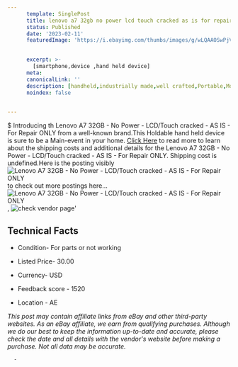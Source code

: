 ```yaml
---
      template: SinglePost
      title: lenovo a7 32gb no power lcd touch cracked as is for repair only
      status: Published
      date: '2023-02-11'
      featuredImage: 'https://i.ebayimg.com/thumbs/images/g/wLQAAOSwPjVjttKg/s-l225.jpg'
       

      excerpt: >-
        [smartphone,device ,hand held device]
      meta:
      canonicalLink: ''
      description: [handheld,industrially made,well crafted,Portable,Mobile,Compact,Convenient,Lightweight,Maneuverable,Man-portable,Miniature,Carriable,Hand-held,Light,Holdable,Transportable,Mobile device,Pocket-sized,On-the-go,Wireless,Cordless,Compact size,Convenient size, smartphone,device ,hand held device]
      noindex: false
      

---
```

$
      Introducing th Lenovo A7 32GB - No Power - LCD/Touch cracked - AS IS - For Repair ONLY from a well-known brand.This Holdable hand held device is sure to be a Main-event in your home. [Click Here](https://www.ebay.com/itm/354498746941?hash=item5289c59a3d%3Ag%3AwLQAAOSwPjVjttKg&mkevt=1&mkcid=1&mkrid=711-53200-19255-0&campid=%253CePNCampaignId%253E&customid=%253CreferenceId%253E&toolid=10049) to read more to learn about the shipping costs and additional details for the Lenovo A7 32GB - No Power - LCD/Touch cracked - AS IS - For Repair ONLY. Shipping cost is undefined.Here is the posting visibly ![Lenovo A7 32GB - No Power - LCD/Touch cracked - AS IS - For Repair ONLY](https://i.ebayimg.com/thumbs/images/g/wLQAAOSwPjVjttKg/s-l225.jpg) to check out more postings here... ![Lenovo A7 32GB - No Power - LCD/Touch cracked - AS IS - For Repair ONLY](https://i.ebayimg.com/images/g/wLQAAOSwPjVjttKg/s-l1600.jpg), ![check vendor page](https://origin-galleryplus.ebayimg.com/ws/web/354498746941_2_0_1/225x225.jpg,https://origin-galleryplus.ebayimg.com/ws/web/354498746941_3_0_1/225x225.jpg,https://origin-galleryplus.ebayimg.com/ws/web/354498746941_4_0_1/225x225.jpg,https://origin-galleryplus.ebayimg.com/ws/web/354498746941_5_0_1/225x225.jpg,https://origin-galleryplus.ebayimg.com/ws/web/354498746941_6_0_1/225x225.jpg,https://origin-galleryplus.ebayimg.com/ws/web/354498746941_7_0_1/225x225.jpg,https://origin-galleryplus.ebayimg.com/ws/web/354498746941_8_0_1/225x225.jpg)'

      

 ## Technical Facts 



     
      

 - Condition- For parts or not working 


      

 - Listed Price- 30.00 


      

 - Currency- USD 


      

 - Feedback score - 1520 


      

 - Location - AE 


      
      

 *_This post may contain affiliate links from eBay and other third-party websites. As an eBay affiliate, we earn from qualifying purchases. Although we do our best to keep the information up-to-date and accurate, please check the date and all details with the vendor's website before making a purchase. Not all data may be accurate._*




      -
